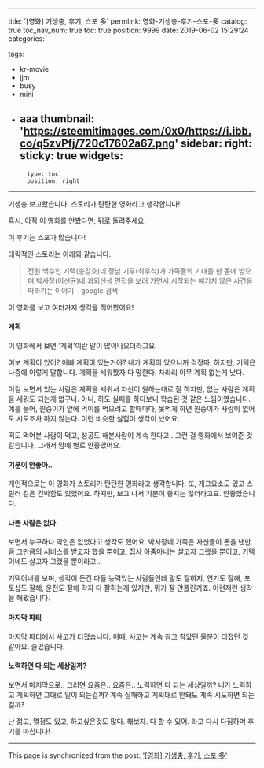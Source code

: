 
---
title: '[영화] 기생충, 후기, 스포 多'
permlink: 영화-기생충-후기-스포-多
catalog: true
toc_nav_num: true
toc: true
position: 9999
date: 2019-06-02 15:29:24
categories:

tags:
- kr-movie
- jjm
- busy
- mini
- aaa
thumbnail: 'https://steemitimages.com/0x0/https://i.ibb.co/q5zvPfj/720c17602a67.png'
sidebar:
    right:
        sticky: true
widgets:
    -
        type: toc
        position: right
---


기생충 보고왔습니다. 스토리가 탄탄한 영화라고 생각합니다!

혹시, 아직 이 영화를 안봤다면, 뒤로 돌려주세요. 

이 후기는 스포가 많습니다!

대략적인 스토리는 아래와 같습니다.

> 전원 백수인 기택(송강호)네 장남 기우(최우식)가 가족들의 기대를 한 몸에 받으며 박사장(이선균)네 과외선생 면접을 보러 가면서 시작되는 예기치 않은 사건을 따라가는 이야기 - google 검색

이 영화를 보고 여러가지 생각을 적어봤어요!

#### 계획

이 영화에서 보면 '계획'이란 말이 많이나오더라고요.

여보 계획이 있어? 아빠 계획이 있는거야? 내가 계획이 있으니까 걱정마.
하지만, 기택은 나중에 이렇게 말합니다.
계획을 세워봤자 다 망한다. 차라리 아무 계획 없는게 낫다.

이걸 보면서 있는 사람은 계획을 세워서 자신이 원하는대로 잘 하지만,
없는 사람은 계획을 세워도 되는게 없구나. 아니, 하도 실패를 하다보니 학습된 것 같은 느낌이였습니다.
예를 들어, 원숭이가 앞에 먹이를 먹으려고 할때마다, 못먹게 하면 원숭이가 사람이 없어도 시도조차 하지 않는다. 이런 비슷한 실험이 생각이 났어요.

떡도 먹어본 사람이 먹고, 성공도 해본사람이 계속 한다고.. 그런 걸 영화에서 보여준 것 같습니다. 그래서 맘에 별로 안좋았어요.


#### 기분이 안좋아..
개인적으로는 이 영화가 스토리가 탄탄한 영화라고 생각합니다. 또, 개그요소도 있고 스릴러 같은 긴박함도 있었어요. 하지만, 보고 나서 기분이 좋지는 않더라고요. 안좋았습니다.


#### 나쁜 사람은 없다.
보면서 누구하나 악인은 없었다고 생각도 했어요.
박사장네 가족은 자신들이 돈을 낸만큼 그만큼의 서비스를 받고자 했을 뿐이고,
집사 아줌마네는 살고자 그랬을 뿐이고, 기택이네도 살고자 그랬을 뿐이라고..

기택이네를 보며, 생각이 든건
다들 능력있는 사람들인데
말도 잘하지, 연기도 잘해, 포토샵도 잘해, 운전도 잘해
각자 다 잘하는게 있지만, 뭐가 잘 안풀린거죠.
이런저런 생각을 해봤습니다.

#### 마지막 파티

마지막 파티에서 사고가 터졌습니다.
이때, 사고는 계속 참고 참았던 울분이 터졌던 것 같아요.
슬펐습니다.

#### 노력하면 다 되는 세상일까?

보면서 마지막으로..
그러면 요즘은.. 요즘은.. 노력하면 다 되는 세상일까?
내가 노력하고 계획하면 그대로 일이 되는걸까?
계속 실패하고 계획대로 안돼도 계속 시도하면 되는걸까?

난 젊고, 열정도 있고, 하고싶은것도 많다. 해보자. 다 할 수 있어.
라고 다시 다짐하며 후기를 마칩니다!

- - -

This page is synchronized from the post: ['[영화] 기생충, 후기, 스포 多'](https://steempeak.com/@jacobyu/r61rg)
